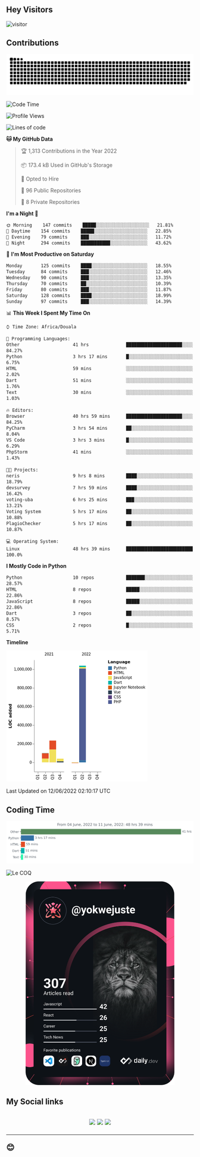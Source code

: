 ## Hey Visitors
![visitor](https://profile-counter.glitch.me/yokwejuste/count.svg)

## Contributions
<p align="center">
  <img src="https://raw.githubusercontent.com/yokwejuste/yokwejuste/output/github-contribution-grid-snake.svg" />
</p>

<!--START_SECTION:waka-->
![Code Time](http://img.shields.io/badge/Code%20Time-891%20hrs%2022%20mins-blue)

![Profile Views](http://img.shields.io/badge/Profile%20Views-147-blue)

![Lines of code](https://img.shields.io/badge/From%20Hello%20World%20I%27ve%20Written-1%20Million%20lines%20of%20code-blue)

**🐱 My GitHub Data** 

> 🏆 1,313 Contributions in the Year 2022
 > 
> 📦 173.4 kB Used in GitHub's Storage 
 > 
> 💼 Opted to Hire
 > 
> 📜 96 Public Repositories 
 > 
> 🔑 8 Private Repositories  
 > 
**I'm a Night 🦉** 

```text
🌞 Morning    147 commits    █████░░░░░░░░░░░░░░░░░░░░   21.81% 
🌆 Daytime    154 commits    █████░░░░░░░░░░░░░░░░░░░░   22.85% 
🌃 Evening    79 commits     ███░░░░░░░░░░░░░░░░░░░░░░   11.72% 
🌙 Night      294 commits    ███████████░░░░░░░░░░░░░░   43.62%

```
📅 **I'm Most Productive on Saturday** 

```text
Monday       125 commits    ████░░░░░░░░░░░░░░░░░░░░░   18.55% 
Tuesday      84 commits     ███░░░░░░░░░░░░░░░░░░░░░░   12.46% 
Wednesday    90 commits     ███░░░░░░░░░░░░░░░░░░░░░░   13.35% 
Thursday     70 commits     ██░░░░░░░░░░░░░░░░░░░░░░░   10.39% 
Friday       80 commits     ███░░░░░░░░░░░░░░░░░░░░░░   11.87% 
Saturday     128 commits    ████░░░░░░░░░░░░░░░░░░░░░   18.99% 
Sunday       97 commits     ███░░░░░░░░░░░░░░░░░░░░░░   14.39%

```


📊 **This Week I Spent My Time On** 

```text
⌚︎ Time Zone: Africa/Douala

💬 Programming Languages: 
Other                    41 hrs              █████████████████████░░░░   84.27% 
Python                   3 hrs 17 mins       █░░░░░░░░░░░░░░░░░░░░░░░░   6.75% 
HTML                     59 mins             ░░░░░░░░░░░░░░░░░░░░░░░░░   2.02% 
Dart                     51 mins             ░░░░░░░░░░░░░░░░░░░░░░░░░   1.76% 
Text                     30 mins             ░░░░░░░░░░░░░░░░░░░░░░░░░   1.03%

🔥 Editors: 
Browser                  40 hrs 59 mins      █████████████████████░░░░   84.25% 
PyCharm                  3 hrs 54 mins       ██░░░░░░░░░░░░░░░░░░░░░░░   8.04% 
VS Code                  3 hrs 3 mins        █░░░░░░░░░░░░░░░░░░░░░░░░   6.29% 
PhpStorm                 41 mins             ░░░░░░░░░░░░░░░░░░░░░░░░░   1.43%

🐱‍💻 Projects: 
neris                    9 hrs 8 mins        ████░░░░░░░░░░░░░░░░░░░░░   18.79% 
devsurvey                7 hrs 59 mins       ████░░░░░░░░░░░░░░░░░░░░░   16.42% 
voting-uba               6 hrs 25 mins       ███░░░░░░░░░░░░░░░░░░░░░░   13.21% 
Voting System            5 hrs 17 mins       ██░░░░░░░░░░░░░░░░░░░░░░░   10.88% 
PlagioChecker            5 hrs 17 mins       ██░░░░░░░░░░░░░░░░░░░░░░░   10.87%

💻 Operating System: 
Linux                    48 hrs 39 mins      █████████████████████████   100.0%

```

**I Mostly Code in Python** 

```text
Python                   10 repos            ███████░░░░░░░░░░░░░░░░░░   28.57% 
HTML                     8 repos             █████░░░░░░░░░░░░░░░░░░░░   22.86% 
JavaScript               8 repos             █████░░░░░░░░░░░░░░░░░░░░   22.86% 
Dart                     3 repos             ██░░░░░░░░░░░░░░░░░░░░░░░   8.57% 
CSS                      2 repos             █░░░░░░░░░░░░░░░░░░░░░░░░   5.71%

```


**Timeline**

![Chart not found](https://raw.githubusercontent.com/yokwejuste/yokwejuste/master/charts/bar_graph.png) 


 Last Updated on 12/06/2022 02:10:17 UTC
<!--END_SECTION:waka-->

## Coding Time

[![wakatime-stats](https://github.com/yokwejuste/yokwejuste/blob/master/images/stat.svg)](https://wakatime.com/@yokwejuste)

![Le COQ](https://metrics.lecoq.io/yokwejuste/)
<p align="center">
  <a href="#"><img src="https://github.com/yokwejuste/yokwejuste/blob/master/devcard.svg" width="400" alt="Yonkeu K. Steve's Dev Card"/></a>
</p>
<h2>My Social links<h2>
<p align="center">
  <a href="https://twitter.com/yokwejuste"><img src="https://img.shields.io/badge/twitter-%231DA1F2.svg?style=for-the-badge&logo=Twitter&logoColor=white"></a>
  <a href="https://linkedin.com/in/yokwejuste"><img src="https://img.shields.io/badge/linkedin-%230077B5.svg?style=for-the-badge&logo=linkedin&logoColor=white"></a>
  <a href="https://instagram.com/yokwejuste0"><img src="https://img.shields.io/badge/instagram-%23E4405F.svg?style=for-the-badge&logo=Instagram&logoColor=white"></a>
</p>
<hr>
😊
